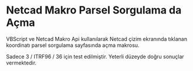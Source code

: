 # Netcad Makro Parsel Sorgulama da Açma

VBScript ve Netcad Makro Api kullanılarak Netcad çizim ekranında tıklanan koordinatı parsel sorgulama sayfasında açma makrosu.

Sadece 3 / ITRF96 / 36 için test edilmiştir. Yeterli düzeyde doğru sonuçlar vermektedir.
